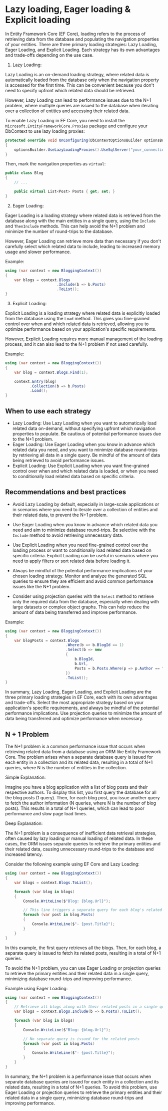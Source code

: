 # Lazy loading, Eager loading & Explicit loading

In Entity Framework Core (EF Core), loading refers to the process of retrieving data from the database and populating the navigation properties of your entities. There are three primary loading strategies: Lazy Loading, Eager Loading, and Explicit Loading. Each strategy has its own advantages and trade-offs depending on the use case.

1. Lazy Loading:

Lazy Loading is an on-demand loading strategy, where related data is automatically loaded from the database only when the navigation property is accessed for the first time. This can be convenient because you don't need to specify upfront which related data should be retrieved.

However, Lazy Loading can lead to performance issues due to the N+1 problem, where multiple queries are issued to the database when iterating over a collection of entities and accessing their related data.

To enable Lazy Loading in EF Core, you need to install the `Microsoft.EntityFrameworkCore.Proxies` package and configure your DbContext to use lazy loading proxies:

```csharp
protected override void OnConfiguring(DbContextOptionsBuilder optionsBuilder)
{
    optionsBuilder.UseLazyLoadingProxies().UseSqlServer("your_connection_string");
}
```

Then, mark the navigation properties as `virtual`:

```csharp
public class Blog
{
    // ...

    public virtual List<Post> Posts { get; set; }
}
```

2. Eager Loading:

Eager Loading is a loading strategy where related data is retrieved from the database along with the main entities in a single query, using the `Include` and `ThenInclude` methods. This can help avoid the N+1 problem and minimize the number of round-trips to the database.

However, Eager Loading can retrieve more data than necessary if you don't carefully select which related data to include, leading to increased memory usage and slower performance.

Example:

```csharp
using (var context = new BloggingContext())
{
    var blogs = context.Blogs
                       .Include(b => b.Posts)
                       .ToList();
}
```

3. Explicit Loading:

Explicit Loading is a loading strategy where related data is explicitly loaded from the database using the `Load` method. This gives you fine-grained control over when and which related data is retrieved, allowing you to optimize performance based on your application's specific requirements.

However, Explicit Loading requires more manual management of the loading process, and it can also lead to the N+1 problem if not used carefully.

Example:

```csharp
using (var context = new BloggingContext())
{
    var blog = context.Blogs.Find(1);

    context.Entry(blog)
           .Collection(b => b.Posts)
           .Load();
}
```

## When to use each strategy

- Lazy Loading: Use Lazy Loading when you want to automatically load related data on-demand, without specifying upfront which navigation properties to populate. Be cautious of potential performance issues due to the N+1 problem.
- Eager Loading: Use Eager Loading when you know in advance which related data you need, and you want to minimize database round-trips by retrieving all data in a single query. Be mindful of the amount of data being retrieved to avoid performance issues.
- Explicit Loading: Use Explicit Loading when you want fine-grained control over when and which related data is loaded, or when you need to conditionally load related data based on specific criteria.

## Recommendations and best practices

- Avoid Lazy Loading by default, especially in large-scale applications or in scenarios where you need to iterate over a collection of entities and their related data, to prevent the N+1 problem.
- Use Eager Loading when you know in advance which related data you need and aim to minimize database round-trips. Be selective with the `Include` method to avoid retrieving unnecessary data.
- Use Explicit Loading when you need fine-grained control over the loading process or want to conditionally load related data based on specific criteria. Explicit Loading can be useful in scenarios where you need to apply filters or sort related data before loading it.

- Always be mindful of the potential performance implications of your chosen loading strategy. Monitor and analyze the generated SQL queries to ensure they are efficient and avoid common performance issues like the N+1 problem.

- Consider using projection queries with the `Select` method to retrieve only the required data from the database, especially when dealing with large datasets or complex object graphs. This can help reduce the amount of data being transferred and improve performance.

Example:

```csharp
using (var context = new BloggingContext())
{
    var blogPosts = context.Blogs
                           .Where(b => b.BlogId == 1)
                           .Select(b => new
                           {
                               b.BlogId,
                               b.Url,
                               Posts = b.Posts.Where(p => p.Author == "John Doe")
                           })
                           .ToList();
}
```

In summary, Lazy Loading, Eager Loading, and Explicit Loading are the three primary loading strategies in EF Core, each with its own advantages and trade-offs. Select the most appropriate strategy based on your application's specific requirements, and always be mindful of the potential performance implications. Use projection queries to minimize the amount of data being transferred and optimize performance when necessary.

## N + 1 Problem

The N+1 problem is a common performance issue that occurs when retrieving related data from a database using an ORM like Entity Framework Core. The problem arises when a separate database query is issued for each entity in a collection and its related data, resulting in a total of N+1 queries, where N is the number of entities in the collection.

Simple Explanation:

Imagine you have a blog application with a list of blog posts and their respective authors. To display this list, you first query the database for all the blog posts (1 query). Then, for each blog post, you issue another query to fetch the author information (N queries, where N is the number of blog posts). This results in a total of N+1 queries, which can lead to poor performance and slow page load times.

Deep Explanation:

The N+1 problem is a consequence of inefficient data retrieval strategies, often caused by lazy loading or manual loading of related data. In these cases, the ORM issues separate queries to retrieve the primary entities and their related data, causing unnecessary round-trips to the database and increased latency.

Consider the following example using EF Core and Lazy Loading:

```csharp
using (var context = new BloggingContext())
{
    var blogs = context.Blogs.ToList();

    foreach (var blog in blogs)
    {
        Console.WriteLine($"Blog: {blog.Url}");

        // This line triggers a separate query for each blog's related posts due to Lazy Loading
        foreach (var post in blog.Posts)
        {
            Console.WriteLine($"- {post.Title}");
        }
    }
}
```

In this example, the first query retrieves all the blogs. Then, for each blog, a separate query is issued to fetch its related posts, resulting in a total of N+1 queries.

To avoid the N+1 problem, you can use Eager Loading or projection queries to retrieve the primary entities and their related data in a single query, minimizing database round-trips and improving performance.

Example using Eager Loading:

```csharp
using (var context = new BloggingContext())
{
    // Retrieve all blogs along with their related posts in a single query
    var blogs = context.Blogs.Include(b => b.Posts).ToList();

    foreach (var blog in blogs)
    {
        Console.WriteLine($"Blog: {blog.Url}");

        // No separate query is issued for the related posts
        foreach (var post in blog.Posts)
        {
            Console.WriteLine($"- {post.Title}");
        }
    }
}
```

In summary, the N+1 problem is a performance issue that occurs when separate database queries are issued for each entity in a collection and its related data, resulting in a total of N+1 queries. To avoid this problem, use Eager Loading or projection queries to retrieve the primary entities and their related data in a single query, minimizing database round-trips and improving performance.